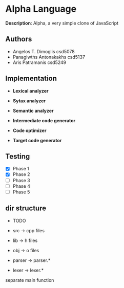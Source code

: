 
# Alpha Language

**Description**: Alpha, a very simple clone of JavaScript

## Authors

* Angelos T. Dimoglis csd5078
* Panagiwths Antonakakhs csd5137
* Aris Patramanis csd5249

## Implementation

* **Lexical analyzer**

* **Sytax analyzer**

* **Semantic analyzer**

* **Intermediate code generator**

* **Code optimizer**

* **Target code generator**

## Testing

 - [X] Phase 1
 - [x] Phase 2
 - [ ] Phase 3
 - [ ] Phase 4
 - [ ] Phase 5

## dir structure
* TODO

* src -> cpp files
* lib -> h files
* obj -> o files

* parser -> parser.*
* lexer -> lexer.*

separate main function


